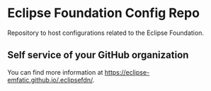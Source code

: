 # Eclipse Foundation Config Repo

Repository to host configurations related to the Eclipse Foundation.

## Self service of your GitHub organization

You can find more information at <https://eclipse-emfatic.github.io/.eclipsefdn/>.
